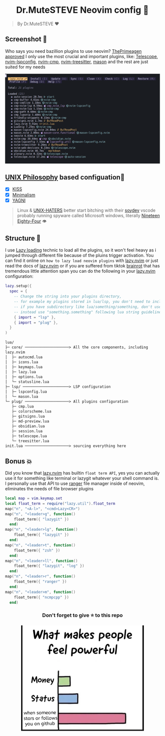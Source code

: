 <h1 align="center"> Dr.MuteSTEVE Neovim config 📝</h1>

> By Dr.MuteSTEVE ♥️

Screenshot 📸
---
Who says you need bazillion plugins to use neovim? [ThePrimeagen approved](https://www.youtube.com/@ThePrimeagen) 
I only use the most crucial and important plugins, like: [Telescope](https://github.com/nvim-telescope/telescope.nvim), [nvim-lspconfig](https://github.com/neovim/nvim-lspconfig), [nvim-cmp](https://github.com/hrsh7th/nvim-cmp), [nvim-treesitter](https://github.com/nvim-treesitter/nvim-treesitter), [mason](https://github.com/williamboman/mason.nvim) and the rest are just suited for my needs

![lazy-packages](./img/lazy-packages.png)

[UNIX Philosophy](https://en.wikipedia.org/wiki/Unix_philosophy) based configuation🐧
---
- [x] [KISS](https://en.wikipedia.org/wiki/KISS_principle) 
- [x] [Minimalism](https://en.wikipedia.org/wiki/Minimalism_(computing)) 
- [x] [YAGNI](https://en.wikipedia.org/wiki/You_aren%27t_gonna_need_it) 

> Linux & [UNIX-HATERS](https://en.wikipedia.org/wiki/The_UNIX-HATERS_Handbook) better start bitching with their [soydev](https://www.urbandictionary.com/define.php?term=Soydev) vscode
> probably running spyware called Microsoft windows, literally [Nineteen Eighty-Four](https://id.wikipedia.org/wiki/Nineteen_Eighty-Four) 👁️

Structure 🧬
---
I use [Lazy loading](https://en.wikipedia.org/wiki/Lazy_loading) technic to load all the plugins, so it won't feel heavy as i jumped through different file because of the pluins trigger activation. You can find it online on `how to lazy load neovim plugins` with [lazy.nvim](https://github.com/folke/lazy.nvim) or just read the docs of [lazy.nvim](https://github.com/folke/lazy.nvim) or if you are suffered from tiktok [brainrot](https://news.yahoo.com/what-is-brain-rot-tiktokers-are-using-the-term-to-describe-the-impact-of-being-chronically-online-211105483.html) that has tremendous little attention span you can do the following in your [lazy.nvim](https://github.com/folke/lazy.nvim) configuration:
```lua
lazy.setup({
  spec = {
    -- Change the string into your plugins directory,
    -- for example my plugins stored in lua/lsp, you don't need to include the lua directory too
    -- if you have subdirectory like lua/something/something, don't use "lua/something/something/",
    -- instead use "something.something" following lua string guidelines
    { import = "lsp" }, 
    { import = "plug" },
  }
)
```
    lua/
    ├─ core/ ────────────────────> All the core components, including lazy.nvim
    │  ├─ autocmd.lua
    │  ├─ icons.lua
    │  ├─ keymaps.lua
    │  ├─ lazy.lua
    │  ├─ options.lua
    │  └─ statusline.lua
    ├─ lsp/ ─────────────────────> LSP configuration
    │  ├─ lspconfig.lua
    │  └─ mason.lua
    └─ plug/ ────────────────────> All plugins configuration
       ├─ cmp.lua
       ├─ colorscheme.lua
       ├─ gitsigns.lua
       ├─ md-preview.lua
       ├─ obsidian.lua
       ├─ session.lua
       ├─ telescope.lua
       └─ treesitter.lua
    init.lua ────────────────────> sourcing everything here

Bonus 💥
---
Did you know that [lazy.nvim](https://github.com/folke/lazy.nvim) has builtin `float term API`, yes you can actually use it for something like terminal or lazygit whatever your shell command is. I personally use that API to use [ranger](https://github.com/ranger/ranger)   file manager inside of neovim, eliminates the needs of file browser plugins
```lua
local map = vim.keymap.set
local float_term = require("lazy.util").float_term
map("n", "<A-l>", "<cmd>Lazy<CR>")
map("n", "<leader>g", function()
    float_term({ "lazygit" })
  end)
map("n", "<leader>lg", function()
    float_term({ "lazygit" })
  end)
map("n", "<leader>t", function()
    float_term({ "zsh" })
  end)
map("n", "<leader>ll", function()
    float_term({ "lazygit", "log" })
  end)
map("n", "<leader>r", function()
    float_term({ "ranger" })
  end)
map("n", "<leader>m", function()
    float_term({ "ncmpcpp" })
  end)
```

<h3 align="center">Don't forget to give ⭐ to this repo</h3>

<div align="center">
    <img src="./img/meme.jpg" width="400" align="center">
</div>
